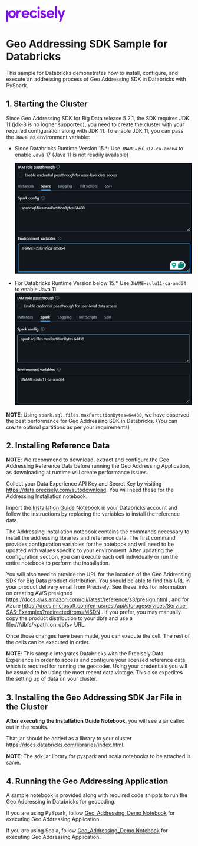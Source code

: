 ![Precisely](../Precisely_Logo.png)

# Geo Addressing SDK Sample for Databricks
This sample for Databricks demonstrates how to install, configure, and execute an addressing process of Geo Addressing SDK in Databricks with PySpark.


## 1. Starting the Cluster
Since Geo Addressing SDK for Big Data release 5.2.1, the SDK requires JDK 11 (jdk-8 is no logner supported), you need to create the cluster with your required configuration along with JDK 11.
To enable JDK 11, you can pass the `JNAME` as environment variable:


- Since Databricks Runtime Version 15.*:
Use `JNAME=zulu17-ca-amd64` to enable Java 17 (Java 11 is not readily available)

  ![alt text](jname-17.png)

- For Databricks Runtime Version below 15.* 
Use `JNAME=zulu11-ca-amd64` to enable Java 11
  ![alt text](jname11.png)

**NOTE**: Using `spark.sql.files.maxPartitionBytes=64430`, we have observed the best performance for Geo Addressing SDK in Databricks. (You can create optimal partitions as per your requirements) 

## 2. Installing Reference Data

**NOTE**: We recommend to download, extract and configure the Geo Addressing Reference Data before running the Geo Addressing Application, as downloading at runtime will create performance issues.

Collect your Data Experience API Key and Secret Key by visiting https://data.precisely.com/autodownload.  You will need these for the Addressing Installation notebook.

Import the [Installation Guide Notebook](./Installing_SDK_and_Reference_Data.ipynb) in your Databricks account and follow the instructions by replacing the variables to install the reference data.

The Addressing Installation notebook contains the commands necessary to install the addressing libraries and reference data. The first command provides configuration variables for the notebook and will need to be updated with values specific to your environment. After updating the configuration section, you can execute each cell individually or run the entire notebook to perform the installation.


You will also need to provide the URL for the location of the Geo Addressing SDK for Big Data product distribution. You should be able to find this URL in your product delivery email from Precisely. See these links for information on creating AWS presigned https://docs.aws.amazon.com/cli/latest/reference/s3/presign.html , and for Azure https://docs.microsoft.com/en-us/rest/api/storageservices/Service-SAS-Examples?redirectedfrom=MSDN . If you prefer, you may manually copy the product distribution to your dbfs and use a file:///dbfs/<path_on_dbfs> URL.

Once those changes have been made, you can execute the cell.
The rest of the cells can be executed in order.


**NOTE**: This sample integrates Databricks with the Precisely Data Experience in order to access and configure your licensed reference data, which is required for running the geocoder.  Using your credentials you will be assured to be using the most recent data vintage.  This also expedites the setting up of data on your cluster.


## 3. Installing the Geo Addressing SDK Jar File in the Cluster

<strong> After executing the Installation Guide Notebook</strong>, you will see a jar called out in the results.  

That jar should be added as a library to your cluster https://docs.databricks.com/libraries/index.html.


**NOTE**: The sdk jar library for pyspark and scala notebooks to be attached is same.


## 4. Running the Geo Addressing Application


A sample notebook is provided along with required code snippts to run the Geo Addressing in Databricks for geocoding.

If you are using PySpark, follow [Geo_Addressing_Demo Notebook](./pyspark/Geo_Addressing_Demo.ipynb) for executing Geo Addressing Application.

If you are using Scala, follow [Geo_Addressing_Demo Notebook](./scala/Geo_Addressing_Demo.scala) for executing Geo Addressing Application.
